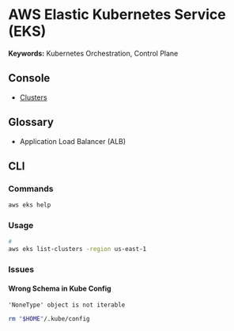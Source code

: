 # AWS Elastic Kubernetes Service (EKS)

<!--
https://github.com/commitdev/terraform-aws-zero/tree/main/modules
https://github.com/brayest/argocd-example/tree/main/modules
https://github.com/chi07/terraform-aws-multiple-environments/tree/master/modules
https://github.com/sobankhan12/eks-testing/tree/master/modules
https://github.com/izner32/aws-iac-terraform/tree/master/modules
https://github.com/maheshglm/aws-infra/tree/main/modules
https://github.com/skamalj/aws-terraform/tree/master/modules
https://github.com/arenaml/arena-terraform/tree/master/modules
https://github.com/sungjunyoung/terraform/tree/master/modules
https://github.com/sandeept1986/terraform-aws/tree/Master/Modules
https://github.com/zeabix-cloud-native/nocnoc-iac/tree/main/modules
https://github.com/tjrohweder/terraform-aws/tree/master/modules
https://github.com/alexey-berdyugin/opsfleet-test-terraform/tree/master/modules
https://github.com/ragul28/gitlab-runner-k8s/tree/master/modules
-->

**Keywords:** Kubernetes Orchestration, Control Plane

## Console

- [Clusters](https://console.aws.amazon.com/eks/home#/clusters)

## Glossary

- Application Load Balancer (ALB)

## CLI

### Commands

```sh
aws eks help
```

### Usage

```sh
#
aws eks list-clusters -region us-east-1
```

<!--
#
for CLUSTER in $(aws eks list-clusters -region us-east-1 | cut -f 2 -d $'\t'); do
  aws eks \
    --region us-east-1 \
    update-kubeconfig \
    --name "$CLUSTER"
done
-->

<!-- ### Tips

#### All Regions Running EKS

```sh
for AWS_REGION in $(aws ec2 describe-regions --output text | cut -f 4)
do
  echo -e "\nListing Clusters in region: '$AWS_REGION'..."
  aws eks list-clusters \
    --output text \
    --query 'not_null(clusters[])' \
    --region "$AWS_REGION" \
    --no-cli-pager
done
``` -->

### Issues

#### Wrong Schema in Kube Config

```log
'NoneType' object is not iterable
```

```sh
rm "$HOME"/.kube/config
```
